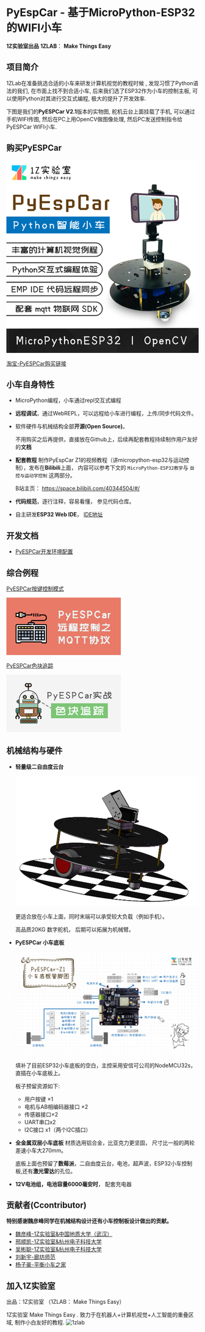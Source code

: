 # PyEspCar - 基于MicroPython-ESP32的WIFI小车

**1Z实验室出品**
**1ZLAB**： **Make Things Easy**



## 项目简介

1ZLab在准备挑选合适的小车来研发计算机视觉的教程时候 , 发现习惯了Python语法的我们, 在市面上找不到合适小车, 后来我们选了ESP32作为小车的控制主板, 可以使用Python对其进行交互式编程, 极大的提升了开发效率.

下图是我们的**PyESPCar V2.1**版本的实物图, 舵机云台上面挂载了手机, 可以通过手机WIFI传图, 然后在PC上用OpenCV做图像处理, 然后PC发送控制指令给PyESPCar WIFI小车. 



## 购买PyESPCar

![pyespcar-taobao.png](./image/pyespcar-taobao.png)

[淘宝-PyESPCar购买链接](https://item.taobao.com/item.htm?id=579247648473)



## 小车自身特性



* MicroPython编程，小车通过repl交互式编程

* **远程调试**，通过WebREPL，可以远程给小车进行编程，上传/同步代码文件。

* 软件硬件与机械结构全部**开源(Open Source)**。

  不用购买之后再提供，直接放在Github上，后续再配套教程持续制作用户友好的**文档**

* **配套教程**  制作PyEspCar Z1的视频教程（讲micropython-esp32与运动控制），发布在**Bilibili**上面， 内容可以参考下文的 `MicroPython-ESP32教学`与 `自控与运动学控制` 这两部分。

  B站主页： https://space.bilibili.com/40344504/#/

* **代码规范**，逐行注释，容易看懂， 参见代码仓库。

* 自主研发**ESP32 Web IDE**， [IDE地址](http://dev.1zlab.com)

## 开发文档

* [PyESPCar开发环境配置](./doc/PyESPCar%E5%BC%80%E5%8F%91%E7%8E%AF%E5%A2%83%E9%85%8D%E7%BD%AE_pyespcar-environment-config/PyESPCar%E5%BC%80%E5%8F%91%E7%8E%AF%E5%A2%83%E9%85%8D%E7%BD%AE_pyespcar-environment-config.md)
## 综合例程

[PyESPCar按键控制模式](https://github.com/1zlab/1ZLAB_PyEspCar/tree/master/examples/01-keyboards_ctl_mode)



![mqtt keyboards](./examples/01-keyboards_ctl_mode/image/MQTT远程控制.png)



[PyESPCar色块追踪](https://github.com/1zlab/1ZLAB_PyEspCar/tree/master/examples/02-color-block-track)

![color track](./examples/02-color-block-track/image/小车色块追踪.png)



## 机械结构与硬件



* **轻量级二自由度云台**

  ![machine](./image/PyEspCar-Z1.png)

  更适合放在小车上面，同时末端可以承受较大负载（例如手机）。

  高品质20KG 数字舵机， 后期可以拓展为机械臂。

  

* **PyESPCar 小车底板** 

  ![0914_2](./image/0914_2.png)

  
  填补了目前ESP32小车底板的空白，主控采用安信可公司的NodeMCU32s，直插在小车底板上。

  板子预留资源如下: 

  *  用户按键 ×1
  *  电机与AB相编码器接口 ×2
   *  传感器接口×2  
   *  UART串口x2  
   *  I2C接口 x1（两个I2C插口）

  

* **全金属双层小车底板**  材质选用铝合金，比亚克力更坚固， 尺寸比一般的两轮差速小车大270mm。

  底板上面也预留了**数莓派**，二自由度云台，电池，超声波，ESP32小车控制板,还有**激光雷达**的孔位。

* **12V电池组，电池容量6000毫安时**， 配套充电器





## 贡献者(Ccontributor)

**特别感谢魏彦峰同学在机械结构设计还有小车控制板设计做出的贡献。**

* [魏彦峰-1Z实验室&中国地质大学（武汉）](https://github.com/rose-w)
* [邢顺凯-1Z实验室&杭州电子科技大学](https://github.com/mushroom-x)
* [吴彬聪-1Z实验室&杭州电子科技大学](https://github.com/littleoniononion)
* [刘新宇-廊坊师范](https://github.com/LiuXinyu12378)
* [杨子豪-平衡小车之家](http://minibalance.com/)




## 加入1Z实验室

出品：1Z实验室 （1ZLAB： Make Things Easy）

1Z实验室 Make Things Easy . 致力于在机器人+计算机视觉+人工智能的重叠区域, 制作小白友好的教程.
![1zlab](https://upload-images.jianshu.io/upload_images/1199728-589a80ff77f380d8.png?imageMogr2/auto-orient/strip%7CimageView2/2/w/700)

